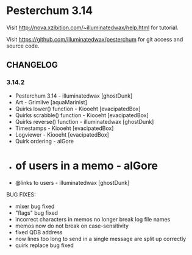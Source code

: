 Pesterchum 3.14
===============

Visit http://nova.xzibition.com/~illuminatedwax/help.html for tutorial.

Visit https://github.com/illuminatedwax/pesterchum for git access and source code.

CHANGELOG
---------
### 3.14.2
* Pesterchum 3.14 - illuminatedwax [ghostDunk]
* Art - Grimlive [aquaMarinist]
* Quirks lower() function - Kiooeht [evacipatedBox]
* Quirks scrabble() function - Kiooeht [evacipatedBox]
* Quirks reverse() function - illuminatedwax [ghostDunk]
* Timestamps - Kiooeht [evacipatedBox]
* Logviewer - Kiooeht [evacipatedBox]
* Quirk ordering - alGore
* # of users in a memo - alGore
* @links to users - illuminatedwax [ghostDunk]

BUG FIXES:
* mixer bug fixed
* "flags" bug fixed
* incorrect characters in memos no longer break log file names
* memos now do not break on case-sensitivity
* fixed QDB address
* now lines too long to send in a single message are split up correctly
* quirk replace bug fixed